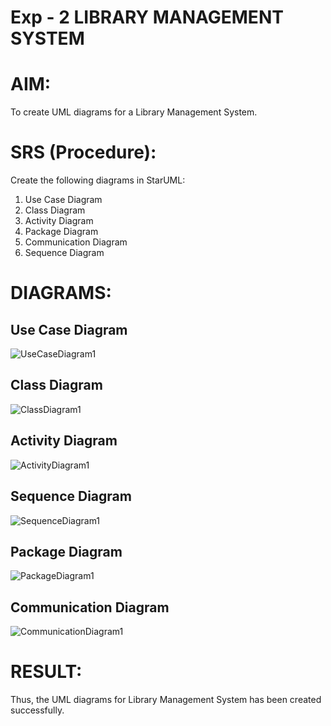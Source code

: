 # Exp - 2 LIBRARY MANAGEMENT SYSTEM

# AIM:
To create UML diagrams for a Library Management System.

# SRS (Procedure):

Create the following diagrams in StarUML:
1) Use Case Diagram
2) Class Diagram
3) Activity Diagram
4) Package Diagram
5) Communication Diagram
6) Sequence Diagram

# DIAGRAMS:

## Use Case Diagram
![UseCaseDiagram1](https://github.com/user-attachments/assets/16f4d805-5bb7-42fb-8c38-1f23f93d11aa)

## Class Diagram

![ClassDiagram1](https://github.com/user-attachments/assets/53fc5165-4600-431e-9237-4934fc31d09f)

## Activity Diagram
![ActivityDiagram1](https://github.com/user-attachments/assets/50b49289-6ca2-4654-8fd2-5f98ce567978)
## Sequence Diagram

![SequenceDiagram1](https://github.com/user-attachments/assets/0bdcff43-9988-4d6a-bbf5-c096e195576f)

## Package Diagram
![PackageDiagram1](https://github.com/user-attachments/assets/ec428c20-5d09-45f5-bc4b-ad3449eaba10)

## Communication Diagram
![CommunicationDiagram1](https://github.com/user-attachments/assets/a7c71a6e-ad6e-4960-af05-0c4623a376e4)

# RESULT:
Thus, the UML diagrams for Library Management System has been created successfully.
